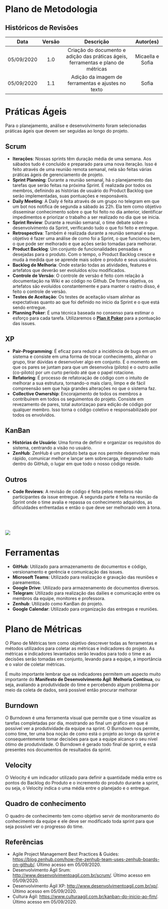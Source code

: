 # Plano de Metodologia

## Históricos de Revisões
|    Data    | Versão |         Descrição         |           Autor(es)            |
| :--------: | :----: | :-----------------------: | :----------------------------: |
| 05/09/2020 |  1.0   |  Criação do documento e adição das práticas ágeis, ferramentas e plano de métricas | Micaella e Sofia |
| 05/09/2020 |  1.1   |  Adição da imagem de ferramentas e ajustes no texto | Sofia |


# Práticas Ágeis 

<p> Para o planejamento, análise e desenvolvimento foram selecionadas práticas ágeis que devem ser seguidas ao longo do projeto.  </p>

## Scrum

* **Iterações**: Nossas sprints têm duração média de uma semana. Aos sábados tudo é concluído e preparado para uma nova iteração. Isso é feito através de uma reunião remota semanal, nela são feitas várias práticas ágeis de gerenciamento de projeto. 
* **Sprint Planning**: Durante a reunião semanal, há o planejamento das tarefas que serão feitas na próxima Sprint. É realizada por todos os membros, definindo as histórias de usuário do Product Backlog que serão implementadas, suas pontuações e responsáveis. 
* **Daily Meeting**: A Daily é feita através de um grupo no telegram em que um bot nos notifica de segunda a sábado às 22h. Ela tem como objetivo disseminar conhecimento sobre o que foi feito no dia anterior, identificar impedimentos e priorizar o trabalho a ser realizado no dia que se inicia.
* **Sprint Review**: Durante a reunião semanal, o time debate sobre o desenvolvimento da Sprint, verificando  tudo o que foi feito e entregue.
* **Retrospectiva**: Também é realizada durante a reunião semanal e seu objetivo é fazer uma análise de como foi a Sprint, o que funcionou bem, o que pode ser melhorado e que ações serão tomadas para melhorar.
*  **Product Backlog**: Um conjunto de funcionalidades pensadas e desejadas para o produto. Com o tempo, o Product Backlog cresce e muda à medida que se aprende mais sobre o produto e seus usuários. 
* **Backlog de Melhoria**: Onde estarão todas as atividades, features e artefatos que deverão ser evoluídos e/ou modificados.
*  **Controle de Versão**: O controle de versão é feito com relação à documentação na Wiki e ao código no Github. De forma objetiva, os artefatos são evoluídos constantemente e para manter o rastro disso, é feito o controle de versão.
* **Testes de Aceitação**: Os testes de aceitação visam alinhar as expectativas quanto ao que foi definido no início da Sprint e o que está sendo entregue. 
*  **Planning Poker**: É uma técnica baseada no consenso para estimar o esforço para cada tarefa. Utilizaremos o **[Plan it Poker](https://www.planitpoker.com/)** para a pontuação das issues.

## XP

*  **Pair-Programming**: É eficaz para reduzir a incidência de bugs em um sistema e consiste em uma forma de trocar conhecimento, alinhar o grupo, tirar dúvidas e desenvolver algo em conjunto. É o momento em que os pares se juntam para que um desenvolva (piloto) e o outro axilie (co-piloto) por um curto período até que o papel rotacione.
*  **Refatoring**: É processo de refatoração de código com o intuito de melhorar a sua estrutura, tornando-o mais claro, limpo e de fácil compreensão sem que haja grandes alterações no que o sistema faz. 
* **Collective Ownership**: Encorajamento de todos os membros a contribuírem em todos os seguimentos do projeto. Consiste em revezamento de pares, total autorizaçao para edição de código por qualquer membro. Isso torna o código coletivo e responsabilizado por todos os envolvidos. 

## KanBan
*  **Histórias de Usuário**: Uma forma de definir e organizar os requisitos do sistema, centrando a visão no usuário. 
* **ZenHub**: ZenHub é um produto beta que nos permite desenvolver mais rápido, comunicar melhor e lançar sem sobrecarga, integrando tudo dentro do GitHub, o lugar em que todo o nosso código reside.

## Outros
*  **Code Reviews**: A revisão de código é feita pelos membros não participantes da issue entregue. A segunda parte é feita na reunião da Sprint onde o time avalia e repassa os conhecimento adquiridos, as dificuldades enfrentadas e então o que deve ser melhorado vem à tona.

<img src='./assets/img/metodologia/ferramentas.png' style='margin-top:50px;'>

# Ferramentas
* **GitHub**: Utilizado para armazenamento de documentos e código, versionamento e gerência e comunicação das issues.
* **Microsoft Teams**: Utilizado para realização e gravação das reuniões e pareamentos.
* **Google Drive**: Utilizado para armazenamento de documentos diversos.
* **Telegram**: Utilizado para realização das dailies e comunicação entre os membros da equipe, monitores e professora.
* **Zenhub**: Utilizado como KanBan do projeto.
* **Google Calendar**: Utilizado para organização das entregas e reuniões.

# Plano de Métricas

<p>O Plano de Métricas tem como objetivo descrever todas as ferramentas e métodos utilizados para coletar as métricas e indicadores do projeto. As métricas e indicadores levantados serão levados para todo o time e as decisões serão tomadas em conjunto, levando para a equipe, a importância e o valor de coletar métricas.</p>
<p>É muito importante lembrar que os indicadores permitem  um aspecto muito importante do <b>Manifesto de Desenvolvimento Ágil</b>:<b> Melhoria Contínua</b>, ou seja, avaliando a produtividade do time e percebendo algum problema por meio da coleta de dados, será possível então procurar melhorar</p>

## Burndown

O Burndown é uma ferramenta visual que permite que o time visualize as tarefas completadas por dia, mostrando ao final um gráfico em que é possível ver a produtividade da equipe na sprint. O Burndown nos permite, como time, ter uma boa noção de como está o projeto ao longo da sprint e consequentemente tomar decisões para que a equipe alcance o seu nível ótimo de produtividade. 
O Burndown é gerado todo final de sprint, e está presentes nos documentos de resultados da sprint.

## Velocity

O Velocity é um indicador utilizado para definir a quantidade média entre os pontos do Backlog do Produto e o incremento do produto durante a sprint, ou seja, o Velocity indica o uma média entre o planejado e o entregue. 


## Quadro de conhecimento

O quadro de conhecimento tem como objetivo servir de monitoramento do conhecimento da equipe e ele deve ser modificado toda sprint para que seja possível ver o progresso do time.

## Referências
* Agile Project Management Best Practices & Guides: <https://blog.zenhub.com/how-the-zenhub-team-uses-zenhub-boards-on-github/>. Último acesso em 05/09/2020.
* Desenvolvimento Ágil Srum: <http://www.desenvolvimentoagil.com.br/scrum/>. Último acesso em 05/09/2020.
* Desenvolvimento Ágil XP: <http://www.desenvolvimentoagil.com.br/xp/>. Último acesso em 05/09/2020.
* Cultura Ágil: <https://www.culturaagil.com.br/kanban-do-inicio-ao-fim/>. Último acesso em 05/09/2020.

